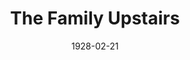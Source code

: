 ---
title: The Family Upstairs
date: 1928-02-21
closing_date:
layout: productions
featured_image:
image_caption:
image_credit:
playbill:
category:
Theatre: Theatre Jacksonville
cast:
- Mrs. Grant: Charlotte Bowden Perry
- Charles Grant: Frank Elmore
- Annabelle Heller: Jane Hopkins
- Louise Heller: Louise Twitty
- Miss Callahan: Mary Huntington Buckland
- Emma Heller: Maude L. Bowie
- Willie Heller: Morris Diamond
- Joe Heller: Slocum Ball
- Herbert Grant: Ted Buauchamp-Nobbs
crew:
- Director: Paul Stuart Buchanan
- Scenery:
  - Anne C. Lalor
  - Irene Von Osthoff
- Props:
  - Beatrice Peiser
  - Mrs. Thomas L. Snowden
understudies:
orchestra:
external_links:
---